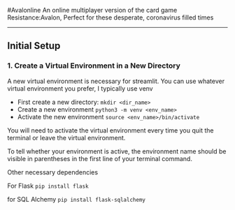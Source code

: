 #Avalonline
An online multiplayer version of the card game Resistance:Avalon,
Perfect for these desperate, coronavirus filled times

---
## Initial Setup
### 1. Create a Virtual Environment in a New Directory
A new virtual environment is necessary for streamlit. You can use
whatever virtual environment you prefer, I typically use venv
- First create a new directory: `mkdir <dir_name>`
- Create a new environment `python3 -m venv <env_name>`
- Activate the new environment `source <env_name>/bin/activate`

You will need to activate the virtual environment every time you quit the terminal or leave the virtual environment.

To tell whether your environment is active, the environment name should be visible in
parentheses in the first line of your terminal command.

Other necessary dependencies

For Flask
`pip install flask`

 for SQL Alchemy
`pip install flask-sqlalchemy`
